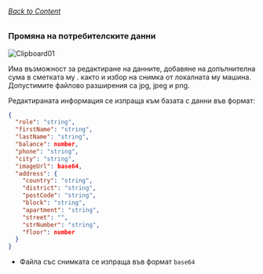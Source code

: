 ###### [Back to Content](/FrontEndReadMeFiles/README.md)

### Промяна на потребителските данни

![Clipboard01](https://github.com/yuchormanski/React-BMX-Project/assets/693307/c5dee1f4-a0fc-4115-9d03-8c3dc9737120)

Има възможност за редактиране на данните, добавяне на допълнителна сума в сметката му . както и избор на снимка от локалната му машина. Допустимите файлово разширения са jpg, jpeg и png.

Редактираната информация се изпраща към базата с данни във формат:

```json
{
  "role": "string",
  "firstName": "string",
  "lastName": "string",
  "balance": number,
  "phone": "string",
  "city": "string",
  "imageUrl": base64,
  "address": {
    "country": "string",
    "district": "string",
    "postCode": "string",
    "block": "string",
    "apartment": "string",
    "street": "",
    "strNumber": "string",
    "floor": number
  }
}
```

- Файла със снимката се изпраща във формат `base64`
